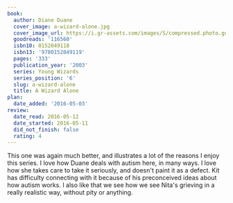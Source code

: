 ```yaml
---
book:
  author: Diane Duane
  cover_image: a-wizard-alone.jpg
  cover_image_url: https://i.gr-assets.com/images/S/compressed.photo.goodreads.com/books/1388545546l/116560.jpg
  goodreads: '116560'
  isbn10: 0152049118
  isbn13: '9780152049119'
  pages: '333'
  publication_year: '2003'
  series: Young Wizards
  series_position: '6'
  slug: a-wizard-alone
  title: A Wizard Alone
plan:
  date_added: '2016-05-03'
review:
  date_read: 2016-05-12
  date_started: 2016-05-11
  did_not_finish: false
  rating: 4
---
```


This one was again much better, and illustrates a lot of the reasons I enjoy this series. I love how Duane deals with autism here, in many ways. I love how she takes care to take it seriously, and doesn't paint it as a defect. Kit has difficulty connecting with it because of his preconceived ideas about how autism works.
I also like that we see how we see Nita's grieving in a really realistic way, without pity or anything.
